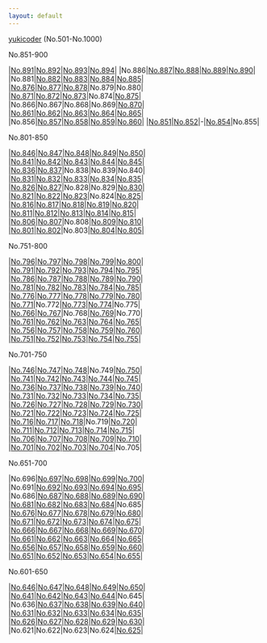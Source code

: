 ```yaml
---
layout: default
---
```

[yukicoder](https://yukicoder.me/) (No.501-No.1000)

No.851-900

|[No.891](yuk02/018/y0891.html)|[No.892](yuk02/018/y0892.html)|[No.893](yuk02/018/y0893.html)|[No.894](yuk02/018/y0894.html)|
|No.886|[No.887](yuk02/018/y0887.html)|[No.888](yuk02/018/y0888.html)|[No.889](yuk02/018/y0889.html)|[No.890](yuk02/018/y0890.html)|
|No.881|[No.882](yuk02/018/y0882.html)|[No.883](yuk02/018/y0883.html)|[No.884](yuk02/018/y0884.html)|[No.885](yuk02/018/y0885.html)|
|[No.876](yuk02/018/y0876.html)|[No.877](yuk02/018/y0877.html)|[No.878](yuk02/018/y0878.html)|No.879|No.880|
|[No.871](yuk02/018/y0871.html)|[No.872](yuk02/018/y0872.html)|[No.873](yuk02/018/y0873.html)|No.874|[No.875](yuk02/018/y0875.html)|
|No.866|No.867|No.868|No.869|[No.870](yuk02/018/y0870.html)|
|[No.861](yuk02/018/y0861.html)|[No.862](yuk02/018/y0862.html)|[No.863](yuk02/018/y0863.html)|[No.864](yuk02/018/y0864.html)|[No.865](yuk02/018/y0865.html)|
|No.856|[No.857](yuk02/018/y0857.html)|[No.858](yuk02/018/y0858.html)|[No.859](yuk02/018/y0859.html)|[No.860](yuk02/018/y0860.html)|
|[No.851](yuk02/018/y0851.html)|[No.852](yuk02/018/y0852.html)|-|[No.854](yuk02/018/y0854.html)|No.855|

No.801-850

|[No.846](yuk02/017/y0846.html)|[No.847](yuk02/017/y0847.html)|[No.848](yuk02/017/y0848.html)|[No.849](yuk02/017/y0849.html)|[No.850](yuk02/017/y0850.html)|
|[No.841](yuk02/017/y0841.html)|[No.842](yuk02/017/y0842.html)|[No.843](yuk02/017/y0843.html)|[No.844](yuk02/017/y0844.html)|[No.845](yuk02/017/y0845.html)|
|[No.836](yuk02/017/y0836.html)|[No.837](yuk02/017/y0837.html)|No.838|No.839|No.840|
|[No.831](yuk02/017/y0831.html)|[No.832](yuk02/017/y0832.html)|[No.833](yuk02/017/y0833.html)|[No.834](yuk02/017/y0834.html)|[No.835](yuk02/017/y0835.html)|
|[No.826](yuk02/017/y0826.html)|[No.827](yuk02/017/y0827.html)|No.828|No.829|[No.830](yuk02/017/y0830.html)|
|[No.821](yuk02/017/y0821.html)|[No.822](yuk02/017/y0822.html)|[No.823](yuk02/017/y0823.html)|No.824|[No.825](yuk02/017/y0825.html)|
|[No.816](yuk02/017/y0816.html)|[No.817](yuk02/017/y0817.html)|[No.818](yuk02/017/y0818.html)|[No.819](yuk02/017/y0819.html)|[No.820](yuk02/017/y0820.html)|
|[No.811](yuk02/017/y0811.html)|[No.812](yuk02/017/y0812.html)|[No.813](yuk02/017/y0813.html)|[No.814](yuk02/017/y0814.html)|[No.815](yuk02/017/y0815.html)|
|[No.806](yuk02/017/y0806.html)|[No.807](yuk02/017/y0807.html)|No.808|[No.809](yuk02/017/y0809.html)|[No.810](yuk02/017/y0810.html)|
|[No.801](yuk02/017/y0801.html)|[No.802](yuk02/017/y0802.html)|No.803|[No.804](yuk02/017/y0804.html)|[No.805](yuk02/017/y0805.html)|

No.751-800

|[No.796](yuk02/016/y0796.html)|[No.797](yuk02/016/y0797.html)|[No.798](yuk02/016/y0798.html)|[No.799](yuk02/016/y0799.html)|[No.800](yuk02/016/y0800.html)|
|[No.791](yuk02/016/y0791.html)|[No.792](yuk02/016/y0792.html)|[No.793](yuk02/016/y0793.html)|[No.794](yuk02/016/y0794.html)|[No.795](yuk02/016/y0795.html)|
|[No.786](yuk02/016/y0786.html)|[No.787](yuk02/016/y0787.html)|[No.788](yuk02/016/y0788.html)|[No.789](yuk02/016/y0789.html)|[No.790](yuk02/016/y0790.html)|
|[No.781](yuk02/016/y0781.html)|[No.782](yuk02/016/y0782.html)|[No.783](yuk02/016/y0783.html)|[No.784](yuk02/016/y0784.html)|[No.785](yuk02/016/y0785.html)|
|[No.776](yuk02/016/y0776.html)|[No.777](yuk02/016/y0777.html)|[No.778](yuk02/016/y0778.html)|[No.779](yuk02/016/y0779.html)|[No.780](yuk02/016/y0780.html)|
|[No.771](yuk02/016/y0771.html)|No.772|[No.773](yuk02/016/y0773.html)|[No.774](yuk02/016/y0774.html)|No.775|
|[No.766](yuk02/016/y0766.html)|[No.767](yuk02/016/y0767.html)|No.768|[No.769](yuk02/016/y0769.html)|No.770|
|[No.761](yuk02/016/y0761.html)|[No.762](yuk02/016/y0762.html)|[No.763](yuk02/016/y0763.html)|[No.764](yuk02/016/y0764.html)|[No.765](yuk02/016/y0765.html)|
|[No.756](yuk02/016/y0756.html)|[No.757](yuk02/016/y0757.html)|[No.758](yuk02/016/y0758.html)|[No.759](yuk02/016/y0759.html)|[No.760](yuk02/016/y0760.html)|
|[No.751](yuk02/016/y0751.html)|[No.752](yuk02/016/y0752.html)|[No.753](yuk02/016/y0753.html)|[No.754](yuk02/016/y0754.html)|[No.755](yuk02/016/y0755.html)|

No.701-750

|[No.746](yuk02/015/y0746.html)|[No.747](yuk02/015/y0747.html)|[No.748](yuk02/015/y0748.html)|No.749|[No.750](yuk02/015/y0750.html)|
|[No.741](yuk02/015/y0741.html)|[No.742](yuk02/015/y0742.html)|[No.743](yuk02/015/y0743.html)|[No.744](yuk02/015/y0744.html)|[No.745](yuk02/015/y0745.html)|
|[No.736](yuk02/015/y0736.html)|[No.737](yuk02/015/y0737.html)|[No.738](yuk02/015/y0738.html)|[No.739](yuk02/015/y0739.html)|[No.740](yuk02/015/y0740.html)|
|[No.731](yuk02/015/y0731.html)|[No.732](yuk02/015/y0732.html)|[No.733](yuk02/015/y0733.html)|[No.734](yuk02/015/y0734.html)|[No.735](yuk02/015/y0735.html)|
|[No.726](yuk02/015/y0726.html)|[No.727](yuk02/015/y0727.html)|[No.728](yuk02/015/y0728.html)|[No.729](yuk02/015/y0729.html)|[No.730](yuk02/015/y0730.html)|
|[No.721](yuk02/015/y0721.html)|[No.722](yuk02/015/y0722.html)|[No.723](yuk02/015/y0723.html)|[No.724](yuk02/015/y0724.html)|[No.725](yuk02/015/y0725.html)|
|[No.716](yuk02/015/y0716.html)|[No.717](yuk02/015/y0717.html)|[No.718](yuk02/015/y0718.html)|No.719|[No.720](yuk02/015/y0720.html)|
|[No.711](yuk02/015/y0711.html)|[No.712](yuk02/015/y0712.html)|[No.713](yuk02/015/y0713.html)|[No.714](yuk02/015/y0714.html)|[No.715](yuk02/015/y0715.html)|
|[No.706](yuk02/015/y0706.html)|[No.707](yuk02/015/y0707.html)|[No.708](yuk02/015/y0708.html)|[No.709](yuk02/015/y0709.html)|[No.710](yuk02/015/y0710.html)|
|[No.701](yuk02/015/y0701.html)|[No.702](yuk02/015/y0702.html)|[No.703](yuk02/015/y0703.html)|[No.704](yuk02/015/y0704.html)|No.705|

No.651-700

|No.696|[No.697](yuk02/014/y0697.html)|[No.698](yuk02/014/y0698.html)|[No.699](yuk02/014/y0699.html)|[No.700](yuk02/014/y0700.html)|
|No.691|[No.692](yuk02/014/y0692.html)|[No.693](yuk02/014/y0693.html)|[No.694](yuk02/014/y0694.html)|[No.695](yuk02/014/y0695.html)|
|No.686|[No.687](yuk02/014/y0687.html)|[No.688](yuk02/014/y0688.html)|[No.689](yuk02/014/y0689.html)|[No.690](yuk02/014/y0690.html)|
|[No.681](yuk02/014/y0681.html)|[No.682](yuk02/014/y0682.html)|[No.683](yuk02/014/y0683.html)|[No.684](yuk02/014/y0684.html)|No.685|
|[No.676](yuk02/014/y0676.html)|[No.677](yuk02/014/y0677.html)|[No.678](yuk02/014/y0678.html)|[No.679](yuk02/014/y0679.html)|[No.680](yuk02/014/y0680.html)|
|[No.671](yuk02/014/y0671.html)|[No.672](yuk02/014/y0672.html)|[No.673](yuk02/014/y0673.html)|[No.674](yuk02/014/y0674.html)|[No.675](yuk02/014/y0675.html)|
|[No.666](yuk02/014/y0666.html)|[No.667](yuk02/014/y0667.html)|[No.668](yuk02/014/y0668.html)|[No.669](yuk02/014/y0669.html)|[No.670](yuk02/014/y0670.html)|
|[No.661](yuk02/014/y0661.html)|[No.662](yuk02/014/y0662.html)|[No.663](yuk02/014/y0663.html)|[No.664](yuk02/014/y0664.html)|[No.665](yuk02/014/y0665.html)|
|[No.656](yuk02/014/y0656.html)|[No.657](yuk02/014/y0657.html)|[No.658](yuk02/014/y0658.html)|[No.659](yuk02/014/y0659.html)|[No.660](yuk02/014/y0660.html)|
|[No.651](yuk02/014/y0651.html)|[No.652](yuk02/014/y0652.html)|[No.653](yuk02/014/y0653.html)|[No.654](yuk02/014/y0654.html)|[No.655](yuk02/014/y0655.html)|

No.601-650

|[No.646](yuk02/013/y0646.html)|[No.647](yuk02/013/y0647.html)|[No.648](yuk02/013/y0648.html)|[No.649](yuk02/013/y0649.html)|[No.650](yuk02/013/y0650.html)|
|[No.641](yuk02/013/y0641.html)|[No.642](yuk02/013/y0642.html)|[No.643](yuk02/013/y0643.html)|[No.644](yuk02/013/y0644.html)|No.645|
|No.636|[No.637](yuk02/013/y0637.html)|[No.638](yuk02/013/y0638.html)|[No.639](yuk02/013/y0639.html)|[No.640](yuk02/013/y0640.html)|
|[No.631](yuk02/013/y0631.html)|[No.632](yuk02/013/y0632.html)|[No.633](yuk02/013/y0633.html)|[No.634](yuk02/013/y0634.html)|[No.635](yuk02/013/y0635.html)|
|[No.626](yuk02/013/y0626.html)|[No.627](yuk02/013/y0627.html)|[No.628](yuk02/013/y0628.html)|[No.629](yuk02/013/y0629.html)|[No.630](yuk02/013/y0630.html)|
|No.621|No.622|No.623|No.624|[No.625](yuk02/013/y0625.html)|
